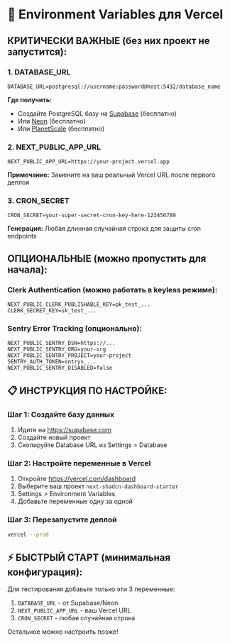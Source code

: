 # 🚀 Environment Variables для Vercel

## КРИТИЧЕСКИ ВАЖНЫЕ (без них проект не запустится):

### 1. DATABASE_URL
```
DATABASE_URL=postgresql://username:password@host:5432/database_name
```
**Где получить:**
- Создайте PostgreSQL базу на [Supabase](https://supabase.com) (бесплатно)
- Или [Neon](https://neon.tech) (бесплатно)
- Или [PlanetScale](https://planetscale.com) (бесплатно)

### 2. NEXT_PUBLIC_APP_URL
```
NEXT_PUBLIC_APP_URL=https://your-project.vercel.app
```
**Примечание:** Замените на ваш реальный Vercel URL после первого деплоя

### 3. CRON_SECRET
```
CRON_SECRET=your-super-secret-cron-key-here-123456789
```
**Генерация:** Любая длинная случайная строка для защиты cron endpoints

## ОПЦИОНАЛЬНЫЕ (можно пропустить для начала):

### Clerk Authentication (можно работать в keyless режиме):
```
NEXT_PUBLIC_CLERK_PUBLISHABLE_KEY=pk_test_...
CLERK_SECRET_KEY=sk_test_...
```

### Sentry Error Tracking (опционально):
```
NEXT_PUBLIC_SENTRY_DSN=https://...
NEXT_PUBLIC_SENTRY_ORG=your-org
NEXT_PUBLIC_SENTRY_PROJECT=your-project
SENTRY_AUTH_TOKEN=sntrys_...
NEXT_PUBLIC_SENTRY_DISABLED=false
```

## 📋 ИНСТРУКЦИЯ ПО НАСТРОЙКЕ:

### Шаг 1: Создайте базу данных
1. Идите на https://supabase.com
2. Создайте новый проект
3. Скопируйте Database URL из Settings > Database

### Шаг 2: Настройте переменные в Vercel
1. Откройте https://vercel.com/dashboard
2. Выберите ваш проект `next-shadcn-dashboard-starter`
3. Settings > Environment Variables
4. Добавьте переменные одну за одной

### Шаг 3: Перезапустите деплой
```bash
vercel --prod
```

## ⚡ БЫСТРЫЙ СТАРТ (минимальная конфигурация):

Для тестирования добавьте только эти 3 переменные:
1. `DATABASE_URL` - от Supabase/Neon
2. `NEXT_PUBLIC_APP_URL` - ваш Vercel URL  
3. `CRON_SECRET` - любая случайная строка

Остальное можно настроить позже!
